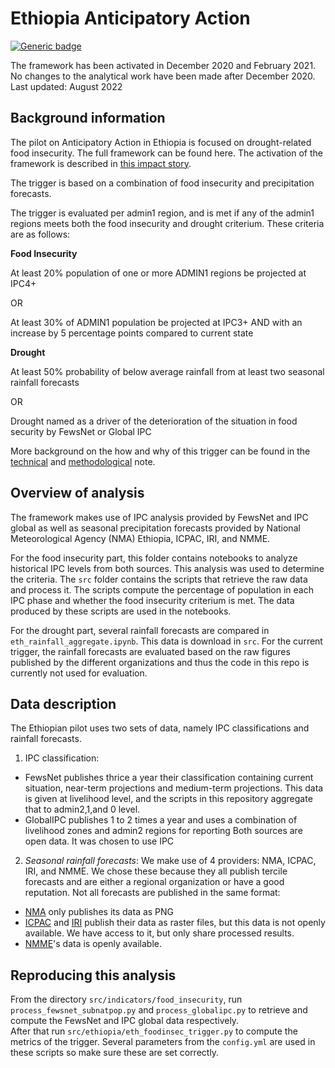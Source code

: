 # Ethiopia Anticipatory Action

[![Generic badge](https://img.shields.io/badge/STATUS-IMPLEMENTED-%231EBFB3)](https://shields.io/)

The framework has been activated in December 2020 and February 2021.
No changes to the analytical work have been made after December 2020.
Last updated: August 2022

## Background information

The pilot on Anticipatory Action in Ethiopia is focused on drought-related food insecurity.
The full framework can be found here. 
The activation of the framework is described in [this impact story](https://centre.humdata.org/predicting-drought-related-food-insecurity-in-ethiopia/).  

The trigger is based on a combination of food insecurity and precipitation forecasts.

The trigger is evaluated per admin1 region, and is met if any of the admin1 regions meets
both the food insecurity and drought criterium. These criteria are as follows:

**Food Insecurity**

At least 20% population of one or more ADMIN1 regions be projected at IPC4+

OR

At least 30% of ADMIN1 population be projected at IPC3+ AND with an increase by 5 percentage points compared to current state

**Drought**

At least 50% probability of below average rainfall from at least two seasonal rainfall forecasts

OR

Drought named as a driver of the deterioration of the situation in food security by FewsNet or Global IPC

More background on the how and why of this trigger can be found in the 
[technical](https://docs.google.com/document/d/1aYM3Bii2Eu7oSdjiR-M6Mfbz5zjnJLVyf6AS_yI4J3s/edit?usp=sharing) 
and [methodological](https://docs.google.com/document/d/1yGNgp-jHm_uWwJJ4hJnbFMjBcl6-y6-kP2rsc29eggI/edit?usp=sharing) note.

## Overview of analysis

The framework makes use of IPC analysis provided by FewsNet and IPC global as well as seasonal precipitation forecasts provided by National Meteorological Agency (NMA) Ethiopia, ICPAC, IRI, and NMME.

For the food insecurity part, this folder contains notebooks to analyze historical IPC levels from both sources.
This analysis was used to determine the criteria.
The `src` folder contains the scripts that retrieve the raw data and process it. 
The scripts compute the percentage of population in each IPC phase and whether the food insecurity criterium is met.
The data produced by these scripts are used in the notebooks. 

For the drought part, several rainfall forecasts are compared in `eth_rainfall_aggregate.ipynb`. This data is download in `src`. 
For the current trigger, the rainfall forecasts are evaluated based on the raw figures published
by the different organizations and thus the code in this repo is currently not used for evaluation.  

## Data description

The Ethiopian pilot uses two sets of data, namely IPC classifications and rainfall forecasts.

1. IPC classification: 
- FewsNet publishes thrice a year their classification containing current situation, near-term projections and medium-term projections. This data is given at livelihood level, and the scripts in this repository aggregate that to admin2,1,and 0 level. 
- GlobalIPC publishes 1 to 2 times a year and uses a combination of livelihood zones and admin2 regions for reporting
Both sources are open data. It was chosen to use IPC

2. *Seasonal rainfall forecasts*:
We make use of 4 providers: NMA, ICPAC, IRI, and NMME. 
We chose these because they all publish tercile forecasts and are either a regional organization or have a good reputation. 
Not all forecasts are published in the same format: 
- [NMA](http://www.ethiomet.gov.et/other_forecasts/seasonal_forecast) only publishes its data as PNG
- [ICPAC](https://www.icpac.net/seasonal-forecast/) and [IRI](https://iri.columbia.edu/our-expertise/climate/forecasts/seasonal-climate-forecasts/) publish their data as raster files, but this data is not openly available. 
We have access to it, but only share processed results. 
- [NMME](https://www.cpc.ncep.noaa.gov/products/international/nmme/probabilistic_seasonal/africa_nmme_prec_3catprb_FebIC_Mar2021-May2021.png)'s data is openly available. 


## Reproducing this analysis
From the directory `src/indicators/food_insecurity`, run `process_fewsnet_subnatpop.py` 
and `process_globalipc.py` to retrieve and compute the FewsNet and IPC global data respectively.  
After that run `src/ethiopia/eth_foodinsec_trigger.py` to compute the metrics of the trigger. 
Several parameters from the `config.yml` are used in these scripts so make sure these are set correctly. 